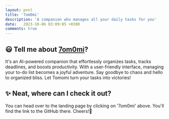 ```yaml
---
layout: post
title: '7om0mi'
description: 'A companion who manages all your daily tasks for you'
date:   2023-10-06 03:09:05 +0300
comments: true
---
```


## 😃 Tell me about [7om0mi](https://brian-ikiara.github.io/7om0mi)?

It's an AI-powered companion that effortlessly organizes tasks, tracks deadlines, and boosts productivity. With a user-friendly interface, managing your to-do list becomes a joyful adventure. Say goodbye to chaos and hello to organized bliss. Let Tomomi turn your tasks into victories!

## ✨ Neat, where can I check it out?

You can head over to the landing page by clicking on '7om0mi' above. You'll find the link to the GitHub there. Cheers!🍻
